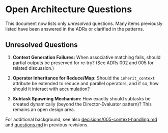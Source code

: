 # Open Architecture Questions

This document now lists only *unresolved* questions. Many items previously listed have been answered in the ADRs or clarified in the patterns.

## Unresolved Questions

1. **Context Generation Failures:** When associative matching fails, should partial outputs be preserved for re‑try? (See ADRs 002 and 005 for related discussion.)

2. **Operator Inheritance for Reduce/Map:** Should the `inherit_context` attribute be extended to reduce and parallel operators, and if so, how should it interact with accumulation?

3. **Subtask Spawning Mechanism:** How exactly should subtasks be created dynamically (beyond the Director‑Evaluator pattern)? This remains an open design area.

For additional background, see also [decisions/005-context-handling.md](decisions/005-context-handling.md) and [questions.md](questions.md) in previous revisions.
